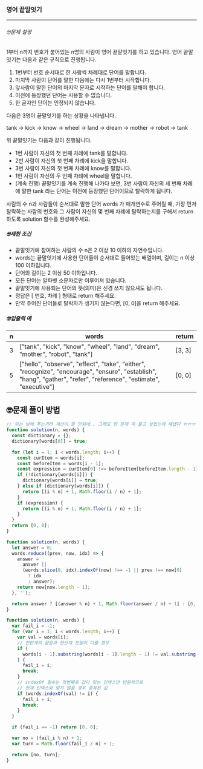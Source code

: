 ### 영어 끝말잇기

---

###### 🤓문제 설명

1부터 n까지 번호가 붙어있는 n명의 사람이 영어 끝말잇기를 하고 있습니다. 영어 끝말잇기는 다음과 같은 규칙으로 진행됩니다.

1. 1번부터 번호 순서대로 한 사람씩 차례대로 단어를 말합니다.
2. 마지막 사람이 단어를 말한 다음에는 다시 1번부터 시작합니다.
3. 앞사람이 말한 단어의 마지막 문자로 시작하는 단어를 말해야 합니다.
4. 이전에 등장했던 단어는 사용할 수 없습니다.
5. 한 글자인 단어는 인정되지 않습니다.

다음은 3명이 끝말잇기를 하는 상황을 나타냅니다.

tank → kick → know → wheel → land → dream → mother → robot → tank

위 끝말잇기는 다음과 같이 진행됩니다.

- 1번 사람이 자신의 첫 번째 차례에 tank를 말합니다.
- 2번 사람이 자신의 첫 번째 차례에 kick을 말합니다.
- 3번 사람이 자신의 첫 번째 차례에 know를 말합니다.
- 1번 사람이 자신의 두 번째 차례에 wheel을 말합니다.
- (계속 진행)
  끝말잇기를 계속 진행해 나가다 보면, 3번 사람이 자신의 세 번째 차례에 말한 tank 라는 단어는 이전에 등장했던 단어이므로 탈락하게 됩니다.

사람의 수 n과 사람들이 순서대로 말한 단어 words 가 매개변수로 주어질 때, 가장 먼저 탈락하는 사람의 번호와 그 사람이 자신의 몇 번째 차례에 탈락하는지를 구해서 return 하도록 solution 함수를 완성해주세요.

##### 🤓제한 조건

- 끝말잇기에 참여하는 사람의 수 n은 2 이상 10 이하의 자연수입니다.
- words는 끝말잇기에 사용한 단어들이 순서대로 들어있는 배열이며, 길이는 n 이상 100 이하입니다.
- 단어의 길이는 2 이상 50 이하입니다.
- 모든 단어는 알파벳 소문자로만 이루어져 있습니다.
- 끝말잇기에 사용되는 단어의 뜻(의미)은 신경 쓰지 않으셔도 됩니다.
- 정답은 [ 번호, 차례 ] 형태로 return 해주세요.
- 만약 주어진 단어들로 탈락자가 생기지 않는다면, [0, 0]을 return 해주세요.

##### 🤓입출력 예

| n   | words                                                                                                                                                              | return |
| --- | ------------------------------------------------------------------------------------------------------------------------------------------------------------------ | ------ |
| 3   | ["tank", "kick", "know", "wheel", "land", "dream", "mother", "robot", "tank"]                                                                                      | [3, 3] |
| 5   | ["hello", "observe", "effect", "take", "either", "recognize", "encourage", "ensure", "establish", "hang", "gather", "refer", "reference", "estimate", "executive"] | [0, 0] |

## 🤓문제 풀이 방법

```javascript
// 쉬는 날에 푸는거라 계산이 잘 안되네.. 그래도 한 문제 꼭 풀고 싶었는데 해넀다 ㅠㅠㅠ
function solution(n, words) {
  const dictionary = {};
  dictionary[words[0]] = true;

  for (let i = 1; i < words.length; i++) {
    const curItem = words[i];
    const beforeItem = words[i - 1];
    const expression = curItem[0] !== beforeItem[beforeItem.length - 1];
    if (!dictionary[words[i]]) {
      dictionary[words[i]] = true;
    } else if (dictionary[words[i]]) {
      return [(i % n) + 1, Math.floor(i / n) + 1];
    }
    if (expression) {
      return [(i % n) + 1, Math.floor(i / n) + 1];
    }
  }
  return [0, 0];
}
```

```javascript
function solution(n, words) {
  let answer = 0;
  words.reduce((prev, now, idx) => {
    answer =
      answer ||
      (words.slice(0, idx).indexOf(now) !== -1 || prev !== now[0]
        ? idx
        : answer);
    return now[now.length - 1];
  }, '');

  return answer ? [(answer % n) + 1, Math.floor(answer / n) + 1] : [0, 0];
}
```

```javascript
function solution(n, words) {
  var fail_i = -1;
  for (var i = 1; i < words.length; i++) {
    var val = words[i];
    // 전단계의 끝말과 현단계 첫말이 다를 경우
    if (
      words[i - 1].substring(words[i - 1].length - 1) != val.substring(0, 1)
    ) {
      fail_i = i;
      break;
    }
    // indexOf 함수는 첫번째로 값이 맞는 인덱스만 반환하므로
    // 현재 인덱스와 맞지 않을 경우 중복된 값
    if (words.indexOf(val) != i) {
      fail_i = i;
      break;
    }
  }

  if (fail_i == -1) return [0, 0];

  var no = (fail_i % n) + 1;
  var turn = Math.floor(fail_i / n) + 1;

  return [no, turn];
}
```
